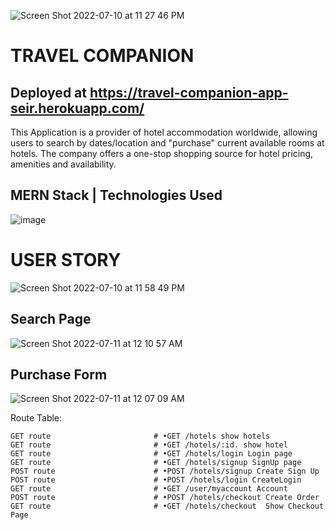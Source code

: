 ![Screen Shot 2022-07-10 at 11 27 46 PM](https://user-images.githubusercontent.com/105219025/178183184-60d46e12-224d-4a98-be2b-4d852781cbef.png)

# TRAVEL COMPANION
## Deployed at https://travel-companion-app-seir.herokuapp.com/

This Application is a provider of hotel accommodation worldwide, allowing users to search by dates/location and "purchase" current available rooms at hotels. The company offers a one-stop shopping source for hotel pricing, amenities and availability.

## MERN Stack | Technologies Used
![image](https://user-images.githubusercontent.com/105219025/177025448-327b43e9-5800-4aea-8d25-223730f89267.png)

# USER STORY
![Screen Shot 2022-07-10 at 11 58 49 PM](https://user-images.githubusercontent.com/105219025/178186064-4fb6e6c4-f5a8-41e1-b4f6-05c93652c244.png)


## Search Page
![Screen Shot 2022-07-11 at 12 10 57 AM](https://user-images.githubusercontent.com/105219025/178187057-8569a579-ef31-4a03-be92-81181c8a979b.png)



## Purchase Form
![Screen Shot 2022-07-11 at 12 07 09 AM](https://user-images.githubusercontent.com/105219025/178186901-abe15722-bbe4-4501-821e-9e8470086d85.png)




Route Table:

    GET route                       # •GET /hotels show hotels
    GET route                       # •GET /hotels/:id. show hotel
    GET route                       # •GET /hotels/login Login page
    GET route                       # •GET /hotels/signup SignUp page
    POST route                      # •POST /hotels/signup Create Sign Up
    POST route                      # •POST /hotels/login CreateLogin
    GET route                       # •GET /user/myaccount Account
    POST route                      # •POST /hotels/checkout Create Order
    GET route                       # •GET /hotels/checkout  Show Checkout Page